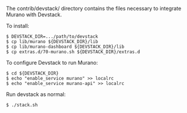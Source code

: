 The contrib/devstack/ directory contains the files necessary to integrate Murano with Devstack.

To install:

    $ DEVSTACK_DIR=.../path/to/devstack
    $ cp lib/murano ${DEVSTACK_DIR}/lib
    $ cp lib/murano-dashboard ${DEVSTACK_DIR}/lib
    $ cp extras.d/70-murano.sh ${DEVSTACK_DIR}/extras.d

To configure Devstack to run Murano:

    $ cd ${DEVSTACK_DIR}
    $ echo "enable_service murano" >> localrc
    $ echo "enable_service murano-api" >> localrc

Run devstack as normal:

    $ ./stack.sh
